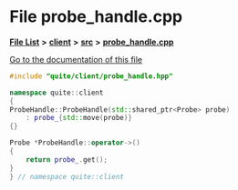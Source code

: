 

# File probe\_handle.cpp

[**File List**](files.md) **>** [**client**](dir_66fcfc6cbdc0959ca004c79e577b2983.md) **>** [**src**](dir_e2c39676c5a8632601778e1e1ba34ff3.md) **>** [**probe\_handle.cpp**](probe__handle_8cpp.md)

[Go to the documentation of this file](probe__handle_8cpp.md)


```C++
#include "quite/client/probe_handle.hpp"

namespace quite::client
{
ProbeHandle::ProbeHandle(std::shared_ptr<Probe> probe)
    : probe_{std::move(probe)}
{}

Probe *ProbeHandle::operator->()
{
    return probe_.get();
}
} // namespace quite::client
```


